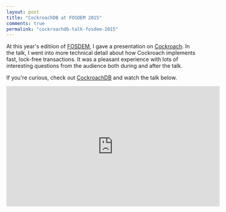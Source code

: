 ```yaml
---
layout: post
title: "CockroachDB at FOSDEM 2015"
comments: true
permalink: "cockroachdb-talk-fosdem-2015"
---
```


At this year's editiion of [FOSDEM](http://fosdem.org), I gave a presentation
on [Cockroach](http://github.com/cockroachdb/cockroach). In the talk, I went
into more technical detail about how Cockroach implements fast, lock-free
transactions. It was a pleasant experience with lots of interesting questions
from the audience both during and after the talk.

If you're curious, check out
[CockroachDB](https://github.com/cockroachdb/cockroach) and watch the talk
below.

<iframe width="560" height="315" src="https://www.youtube.com/embed/ndKj77VW2eM?list=PLtLJO5JKE5YDK74RZm67xfwaDgeCj7oq" frameborder="0" allowfullscreen></iframe>
